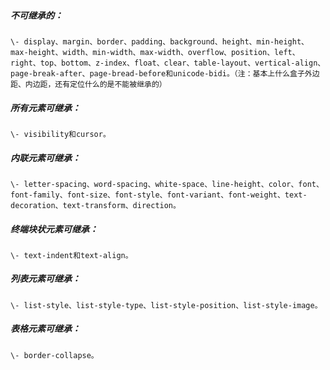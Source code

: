 ##### 不可继承的：
    \- display、margin、border、padding、background、height、min-height、max-height、width、min-width、max-width、overflow、position、left、right、top、bottom、z-index、float、clear、table-layout、vertical-align、page-break-after、page-bread-before和unicode-bidi。（注：基本上什么盒子外边距、内边距，还有定位什么的是不能被继承的）     
##### 所有元素可继承：
    \- visibility和cursor。     
##### 内联元素可继承：
    \- letter-spacing、word-spacing、white-space、line-height、color、font、font-family、font-size、font-style、font-variant、font-weight、text-decoration、text-transform、direction。      
##### 终端块状元素可继承：
    \- text-indent和text-align。    
##### 列表元素可继承：
    \- list-style、list-style-type、list-style-position、list-style-image。      
##### 表格元素可继承：
    \- border-collapse。